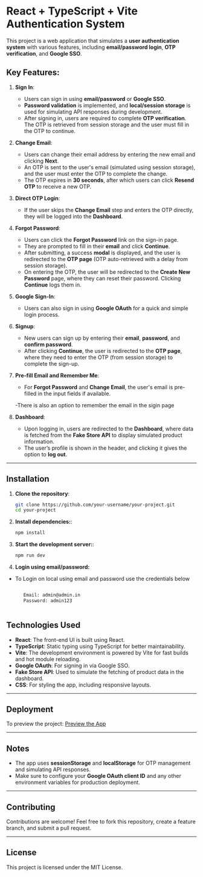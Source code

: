 # React + TypeScript + Vite Authentication System

This project is a web application that simulates a **user authentication system** with various features, including **email/password login**, **OTP verification**, and **Google SSO**.

## Key Features:
1. **Sign In**:
   - Users can sign in using **email/password** or **Google SSO**.
   - **Password validation** is implemented, and **local/session storage** is used for simulating API responses during development.
   - After signing in, users are required to complete **OTP verification**. The OTP is retrieved from session storage and the user must fill in the OTP to continue.

2. **Change Email**:
   - Users can change their email address by entering the new email and clicking **Next**.
   - An OTP is sent to the user's email (simulated using session storage), and the user must enter the OTP to complete the change.
   - The OTP expires in **30 seconds**, after which users can click **Resend OTP** to receive a new OTP.

3. **Direct OTP Login**:
   - If the user skips the **Change Email** step and enters the OTP directly, they will be logged into the **Dashboard**.

4. **Forgot Password**:
   - Users can click the **Forgot Password** link on the sign-in page.
   - They are prompted to fill in their **email** and click **Continue**.
   - After submitting, a success **modal** is displayed, and the user is redirected to the **OTP page** (OTP  auto-retrieved with a delay from session storage).
   - On entering the OTP, the user will be redirected to the **Create New Password** page, where they can reset their password. Clicking **Continue** logs them in.

5. **Google Sign-In**:
   - Users can also sign in using **Google OAuth** for a quick and simple login process.

6. **Signup**:
   - New users can sign up by entering their **email**, **password**, and **confirm password**.
   - After clicking **Continue**, the user is redirected to the **OTP page**, where they need to enter the OTP (from session storage) to complete the sign-up.

7. **Pre-fill Email and Remember Me**:
   - For **Forgot Password** and **Change Email**, the user's email is pre-filled in the input fields if available.

   -There is also an option to remember the email in the sigin page

8. **Dashboard**:
   - Upon logging in, users are redirected to the **Dashboard**, where data is fetched from the **Fake Store API** to display simulated product information.
   - The user’s profile is shown in the header, and clicking it gives the option to **log out**.

---

## Installation

1. **Clone the repository**:

   ```bash
   git clone https://github.com/your-username/your-project.git
   cd your-project

2. **Install dependencies:**:

   ```bash
   npm install

3. **Start the development server:**:

   ```bash
   npm run dev

4. **Login using email/password:**

 - To Login on local using email and password use the credentials below
    
   ```bash

      Email: admin@admin.in
      Password: admin123
      
## Technologies Used

- **React**: The front-end UI is built using React.
- **TypeScript**: Static typing using TypeScript for better maintainability.
- **Vite**: The development environment is powered by Vite for fast builds and hot module reloading.
- **Google OAuth**: For signing in via Google SSO.
- **Fake Store API**: Used to simulate the fetching of product data in the dashboard.
- **CSS**: For styling the app, including responsive layouts.

---

## Deployment  

To preview the project: [Preview the App](https://aakash-singh-v-trades-frontend-developer-task-eta.vercel.app/) 

---

## Notes

- The app uses **sessionStorage** and **localStorage** for OTP management and simulating API responses.
- Make sure to configure your **Google OAuth client ID** and any other environment variables for production deployment.

---

## Contributing  

Contributions are welcome! Feel free to fork this repository, create a feature branch, and submit a pull request.

---

## License  

This project is licensed under the MIT License.